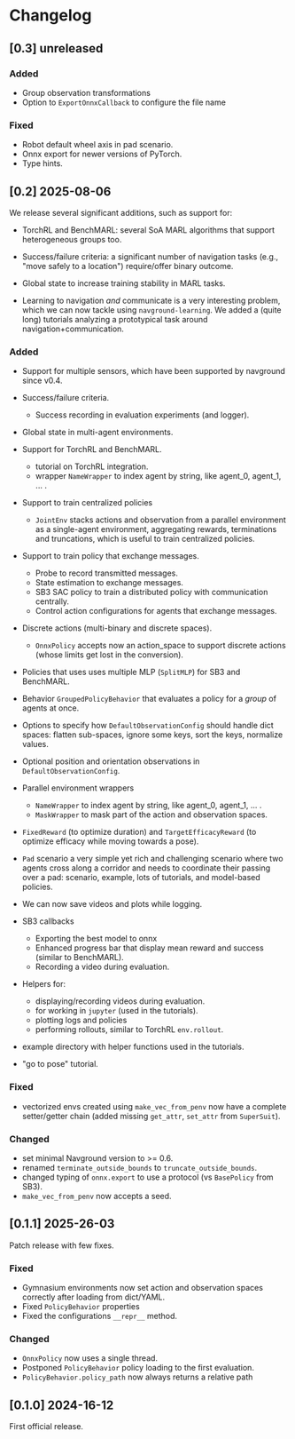 # Changelog

## [0.3] unreleased

### Added

- Group observation transformations
- Option to `ExportOnnxCallback` to configure the file name

### Fixed

- Robot default wheel axis in pad scenario.
- Onnx export for newer versions of PyTorch.
- Type hints.

## [0.2] 2025-08-06

We release several significant additions, such as support for:

- TorchRL and BenchMARL: several SoA MARL algorithms that support heterogeneous groups too.

- Success/failure criteria: a significant number of navigation tasks (e.g., "move safely to a location") require/offer binary outcome.

- Global state to increase training stability in MARL tasks.

- Learning to navigation *and* communicate is a very interesting problem, which we can now tackle using `navground-learning`. We added a (quite long) tutorials analyzing a prototypical task around navigation+communication. 

### Added

- Support for multiple sensors, which have been supported by navground since v0.4.

- Success/failure criteria.
	- Success recording in evaluation experiments (and logger).

- Global state in multi-agent environments.

- Support for TorchRL and BenchMARL.
	- tutorial on TorchRL integration.
	- wrapper `NameWrapper` to index agent by string, like agent_0, agent_1, ... .

- Support to train centralized policies
	- `JointEnv` stacks actions and observation from a parallel environment as a single-agent environment, aggregating rewards, terminations and truncations, which is useful to train centralized policies. 

- Support to train policy that exchange messages.
	- Probe to record transmitted messages.
	- State estimation to exchange messages.
	- SB3 SAC policy to train a distributed policy with communication centrally.
	- Control action configurations for agents that exchange messages.

- Discrete actions (multi-binary and discrete spaces).
	- `OnnxPolicy` accepts now an action_space to support discrete actions (whose limits get lost in the conversion).

- Policies that uses uses multiple MLP (`SplitMLP`) for SB3 and BenchMARL.

- Behavior `GroupedPolicyBehavior` that evaluates a policy for a *group* of agents at once.

- Options to specify how `DefaultObservationConfig` should handle dict spaces: flatten sub-spaces, ignore some keys, sort the keys, normalize values. 

- Optional position and orientation observations in `DefaultObservationConfig`.

- Parallel environment wrappers
	- `NameWrapper` to index agent by string, like agent_0, agent_1, ... .
	- `MaskWrapper` to mask part of the action and observation spaces.

- `FixedReward` (to optimize duration) and `TargetEfficacyReward` (to optimize efficacy while moving towards a pose).

- `Pad` scenario a very simple yet rich and challenging scenario where two agents cross along a corridor and needs to coordinate their passing over a pad: scenario, example, lots of tutorials, and model-based policies.

- We can now save videos and plots while logging.

- SB3 callbacks 
	- Exporting the best model to onnx
	- Enhanced progress bar  that display mean reward and success (similar to BenchMARL).
	- Recording a video during evaluation.

- Helpers for:
	- displaying/recording videos during evaluation.
	- for working in `jupyter` (used in the tutorials).
	- plotting logs and policies
	- performing rollouts, similar to TorchRL `env.rollout`.

- example directory with helper functions used in the tutorials.

- "go to pose" tutorial.

### Fixed

- vectorized envs created using `make_vec_from_penv` now have a complete setter/getter chain (added missing `get_attr`, `set_attr` from `SuperSuit`).

### Changed

- set minimal Navground version to >= 0.6.
- renamed `terminate_outside_bounds` to `truncate_outside_bounds`.
- changed typing of `onnx.export` to use a protocol (vs `BasePolicy` from SB3).
- `make_vec_from_penv` now accepts a seed.


## [0.1.1] 2025-26-03

Patch release with few fixes.

### Fixed

- Gymnasium environments now set action and observation spaces correctly after loading from dict/YAML.
- Fixed `PolicyBehavior` properties
- Fixed the configurations `__repr__` method.

### Changed

- `OnnxPolicy` now uses a single thread.
- Postponed `PolicyBehavior` policy loading to the first evaluation.
- `PolicyBehavior.policy_path` now always returns a relative path

## [0.1.0] 2024-16-12

First official release.
